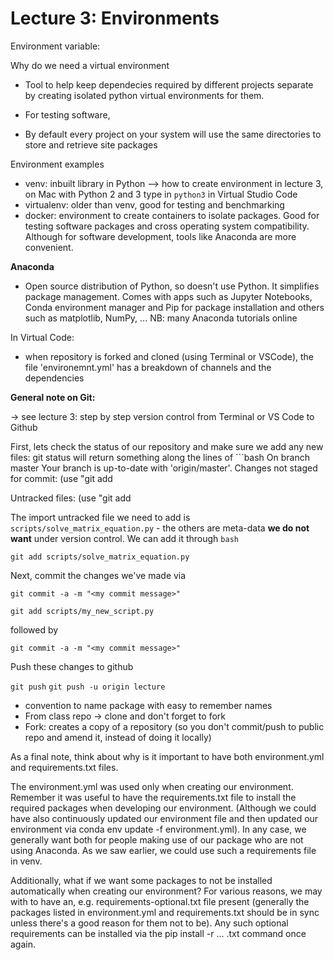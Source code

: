 # Lecture 3: Environments


Environment variable: 

Why do we need a virtual environment
- Tool to help keep dependecies required by different projects separate by creating isolated python virtual environments for them.
- For testing software, 


- By default every project on your system will use the same directories to store and retrieve site packages

Environment examples
- venv: inbuilt library in Python 
--> how to create environment in lecture 3, on Mac with Python 2 and 3 type in `python3` in Virtual Studio Code
- virtualenv: older than venv, good for testing and benchmarking
- docker: environment to create containers to isolate packages. Good for testing software packages and cross operating system compatibility. Although for software development, tools like Anaconda are more convenient.

**Anaconda**
- Open source distribution of Python, so doesn't use Python. It simplifies package management. Comes with apps such as Jupyter Notebooks, Conda environment manager and Pip for package installation and others such as matplotlib, NumPy, ...
NB: many Anaconda tutorials online

In Virtual Code:
- when repository is forked and cloned (using Terminal or VSCode), the file 'environemnt.yml' has a breakdown of channels and the dependencies


**General note on Git:**

-> see lecture 3: step by step version control from Terminal or VS Code to Github


First, lets check the status of our repository and make sure we add any new files:
git status
will return something along the lines of ```bash On branch master Your branch is up-to-date with 'origin/master'.
Changes not staged for commit: (use "git add

Untracked files: (use "git add

The import untracked file we need to add is `scripts/solve_matrix_equation.py` - the others are meta-data **we do not want** under version control. We can add it through
```bash```

```git add scripts/solve_matrix_equation.py```

Next, commit the changes we've made via

```git commit -a -m "<my commit message>"```

```git add scripts/my_new_script.py```

followed by

```git commit -a -m "<my commit message>"```

Push these changes to github

```git push```
```git push -u origin lecture```










- convention to name package with easy to remember names
- From class repo -> clone and don't forget to fork 
- Fork: creates a copy of a repository (so you don't commit/push to public repo and amend it, instead of doing it locally)


As a final note, think about why is it important to have both environment.yml and requirements.txt files.

The environment.yml was used only when creating our environment. Remember it was useful to have the requirements.txt file to install the required packages when developing our environment. (Although we could have also continuously updated our environment file and then updated our environment via conda env update -f environment.yml).
In any case, we generally want both for people making use of our package who are not using Anaconda. As we saw earlier, we could use such a requirements file in venv.

Additionally, what if we want some packages to not be installed automatically when creating our environment? For various reasons, we may with to have an, e.g. requirements-optional.txt file present (generally the packages listed in environment.yml and requirements.txt should be in sync unless there's a good reason for them not to be). Any such optional requirements can be installed via the pip install -r ... .txt command once again.
